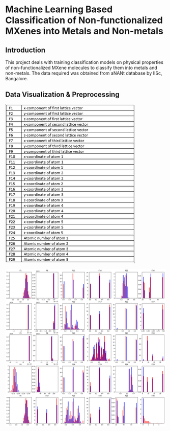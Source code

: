 # Machine Learning Based Classification of Non-functionalized MXenes into Metals and Non-metals 

## Introduction
This project deals with training classification models on physical properties of non-functionalized MXene molecules to classify them into metals and non-metals.
The data required was obtained from aNANt database by IISc, Bangalore.

## Data Visualization & Preprocessing
![Features](https://github.com/UtsavMurarka/MXene-machine-learning/blob/master/features.JPG)

![Features distribution](https://github.com/UtsavMurarka/MXene-machine-learning/blob/master/feature_plots.png)
